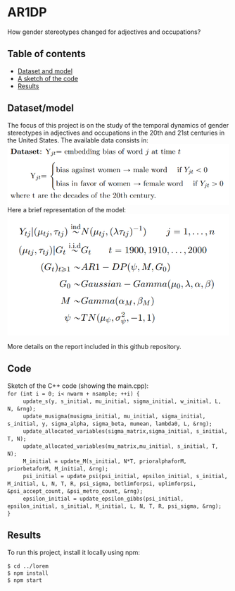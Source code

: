 # AR1DP
How gender stereotypes changed for adjectives and occupations?

## Table of contents
* [Dataset and model](#Dataset/model)
* [A sketch of the code](#Code)
* [Results](#Results)

## Dataset/model
The focus of this project is on the study of the temporal dynamics of gender stereotypes in adjectives and occupations in the 20th and 21st centuries in the United States.
The available data consists in:
![Dataset](https://github.com/federico1ciceri/AR1DP/blob/main/images/Dataset.png)
Here a brief representation of the model:
![Model](https://github.com/federico1ciceri/AR1DP/blob/main/images/Model.png)


More details on the report included in this github repository.
	
## Code
Sketch of the C++ code (showing the main.cpp): <br />
`for (int i = 0; i< nwarm + nsample; ++i) { `<br />
&nbsp;&nbsp;&nbsp;&nbsp;&nbsp;&nbsp;&nbsp;&nbsp;&nbsp;`update_s(y, s_initial, mu_initial, sigma_initial, w_initial, L, N, &rng);`<br />
&nbsp;&nbsp;&nbsp;&nbsp;&nbsp;&nbsp;&nbsp;&nbsp;&nbsp;`update_musigma(musigma_initial, mu_initial, sigma_initial, s_initial, y, sigma_alpha, sigma_beta, mumean, lambda0, L, &rng);`<br />
&nbsp;&nbsp;&nbsp;&nbsp;&nbsp;&nbsp;&nbsp;&nbsp;&nbsp;`update_allocated_variables(sigma_matrix,sigma_initial, s_initial, T, N);`<br />
&nbsp;&nbsp;&nbsp;&nbsp;&nbsp;&nbsp;&nbsp;&nbsp;&nbsp;`update_allocated_variables(mu_matrix,mu_initial, s_initial, T, N);`<br />
&nbsp;&nbsp;&nbsp;&nbsp;&nbsp;&nbsp;&nbsp;&nbsp;&nbsp;`M_initial = update_M(s_initial, N*T, prioralphaforM, priorbetaforM, M_initial, &rng);`<br />
&nbsp;&nbsp;&nbsp;&nbsp;&nbsp;&nbsp;&nbsp;&nbsp;&nbsp;`psi_initial = update_psi(psi_initial, epsilon_initial, s_initial, M_initial, L, N, T, R, psi_sigma, botlimforpsi, uplimforpsi, &psi_accept_count, &psi_metro_count, &rng);`<br />
&nbsp;&nbsp;&nbsp;&nbsp;&nbsp;&nbsp;&nbsp;&nbsp;&nbsp;`epsilon_initial = update_epsilon_gibbs(psi_initial, epsilon_initial, s_initial, M_initial, L, N, T, R, psi_sigma, &rng);`<br />
	`}`
	
	
## Results
To run this project, install it locally using npm:

```
$ cd ../lorem
$ npm install
$ npm start
```
